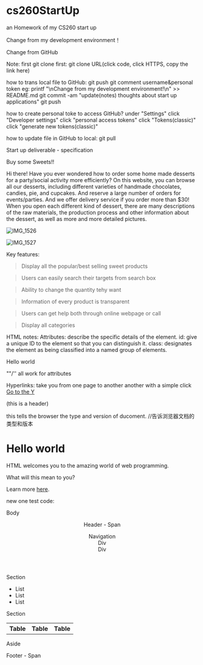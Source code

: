 # cs260StartUp
an Homework of my CS260 start up

Change from my development environment！

Change from GitHub

Note: 
first git clone first:
git clone URL(click code, click HTTPS, copy the link here)

how to trans local file to GitHub:
git push
git comment
username&personal token
eg: 
printf "\nChange from my development environment!\n" >> README.md
git commit -am "update(notes) thoughts about start up applications"
git push

how to create personal toke to access GitHub?
under "Settings"
click "Developer settings"
click "personal access tokens"
click "Tokens(classic)"
click "generate new tokens(classic)"

how to update file in GitHub to local:
git pull





Start up deliverable - specification

Buy some Sweets!!

Hi there! Have you ever wondered how to order some home made desserts for a party/social activity more efficiently? On this website, you can browse all our desserts, including different varieties of handmade chocolates, candies, pie, and cupcakes. And reserve a large number of orders for events/parties. And we offer delivery service if you order more than $30! When you open each different kind of dessert, there are many descriptions of the raw materials, the production process and other information about the dessert, as well as more and more detailed pictures.


![IMG_1526](https://user-images.githubusercontent.com/112892818/215225968-ac3e68ec-84d7-4144-953c-78bbdfdf5cf4.jpg)

![IMG_1527](https://user-images.githubusercontent.com/112892818/215225975-4314b0a1-c33c-4cf0-bd4a-5b7a41b4281b.jpg)


Key features:

> Display all the popular/best selling sweet products

> Users can easily search their targets from search box

> Ability to change the quantity tehy want

> Information of every product is transparent 

> Users can get help both through online webpage or call

> Display all categories 



HTML notes:
Attributes: describe the specific details of the element.
id: give a unique ID to the element so that you can distinguish it.
class: designates the element as being classified into a named group of elements.
<p id="hello" class="greeting">Hello world</p>
""/'' all work for attributes

Hyperlinks:
take you from one page to another another with a simple click
<a href="https://byu.edu">Go to the Y</a>

<!DOCTYPE html> (this is a header)
this tells the browser the type and version of ducoment.
//告诉浏览器文档的类型和版本

<!DOCTYPE html>
<html lang="en">
  <body>
    <main>
      <h1>Hello world</h1>
      <p class="introduction">
        HTML welcomes you to the amazing world of
        <span class="topic">web programming</span>.
      </p>
      <p class="question">What will this mean to you?</p>
      <p class="assignment">Learn more <a href="instruction.html">here</a>.</p>
    </main>
  </body>
</html>



new one test code:
<body>
  <p>Body</p>
  <header>
    <p>Header - <span>Span</span></p>
    <nav>
      Navigation
      <div>Div</div>
      <div>Div</div>
    </nav>
  </header>
  
  <main>
    <section>
      <p>Section</p>
      <ul>
        <li>List</li>
        <li>List</li>
        <li>List</li>
      </ul>
      </section>
    <section>
      <p>Section</p>
      <table>
        <tr>
          <th>Table</th>
          <th>Table</th>
          <th>Table</th>
        </tr>
      </table>
    </section>
    <aside>
      <p>Aside</p>
    </aside>
  </main>
  
  <footer>
    <div>Footer - <span>Span</span></div>
  </footer>
</body>


